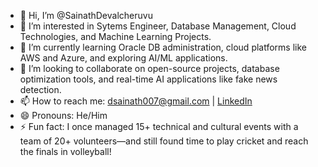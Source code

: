 - 👋 Hi, I’m @SainathDevalcheruvu  
- 👀 I’m interested in Sytems Engineer, Database Management, Cloud Technologies, and Machine Learning Projects.  
- 🌱 I’m currently learning Oracle DB administration, cloud platforms like AWS and Azure, and exploring AI/ML applications.  
- 💞️ I’m looking to collaborate on open-source projects, database optimization tools, and real-time AI applications like fake news detection.  
- 📫 How to reach me: dsainath007@gmail.com | [LinkedIn](https://www.linkedin.com/in/sainath-d-62b155197)  
- 😄 Pronouns: He/Him  
- ⚡ Fun fact: I once managed 15+ technical and cultural events with a team of 20+ volunteers—and still found time to play cricket and reach the finals in volleyball!
